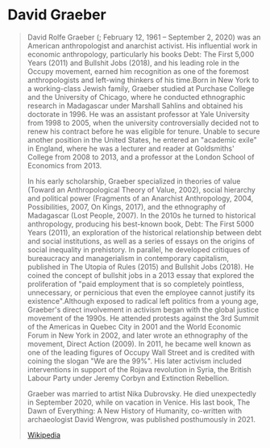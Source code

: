 # David Graeber

> David Rolfe Graeber (; February 12, 1961 – September 2, 2020) was an American anthropologist and anarchist activist. His influential work in economic anthropology, particularly his books Debt: The First 5,000 Years (2011) and Bullshit Jobs (2018), and his leading role in the Occupy movement, earned him recognition as one of the foremost anthropologists and left-wing thinkers of his time.Born in New York to a working-class Jewish family, Graeber studied at Purchase College and the University of Chicago, where he conducted ethnographic research in Madagascar under Marshall Sahlins and obtained his doctorate in 1996. He was an assistant professor at Yale University from 1998 to 2005, when the university controversially decided not to renew his contract before he was eligible for tenure. Unable to secure another position in the United States, he entered an "academic exile" in England, where he was a lecturer and reader at Goldsmiths' College from 2008 to 2013, and a professor at the London School of Economics from 2013.
>
> In his early scholarship, Graeber specialized in theories of value (Toward an Anthropological Theory of Value, 2002), social hierarchy and political power (Fragments of an Anarchist Anthropology, 2004, Possibilities, 2007, On Kings, 2017), and the ethnography of Madagascar (Lost People, 2007). In the 2010s he turned to historical anthropology, producing his best-known book, Debt: The First 5000 Years (2011), an exploration of the historical relationship between debt and social institutions, as well as a series of essays on the origins of social inequality in prehistory. In parallel, he developed critiques of bureaucracy and managerialism in contemporary capitalism, published in The Utopia of Rules (2015) and Bullshit Jobs (2018). He coined the concept of bullshit jobs in a 2013 essay that explored the proliferation of "paid employment that is so completely pointless, unnecessary, or pernicious that even the employee cannot justify its existence".Although exposed to radical left politics from a young age, Graeber's direct involvement in activism began with the global justice movement of the 1990s. He attended protests against the 3rd Summit of the Americas in Quebec City in 2001 and the World Economic Forum in New York in 2002, and later wrote an ethnography of the movement, Direct Action (2009). In 2011, he became well known as one of the leading figures of Occupy Wall Street and is credited with coining the slogan "We are the 99%". His later activism included interventions in support of the Rojava revolution in Syria, the British Labour Party under Jeremy Corbyn and Extinction Rebellion.
>
> Graeber was married to artist Nika Dubrovsky. He died unexpectedly in September 2020, while on vacation in Venice. His last book, The Dawn of Everything: A New History of Humanity, co-written with archaeologist David Wengrow, was published posthumously in 2021.
>
> [Wikipedia](https://en.wikipedia.org/wiki/David%20Graeber)